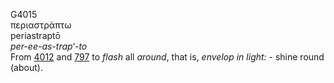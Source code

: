<body>
  <p>G4015<br>  περιαστράπτω  <br> periastraptō  <br><i>per-ee-as-trap‘-to </i><br>From <a href="g4012.htm">4012</a> and <a href="g0797.htm">797</a>  to <i>flash</i> all <i>around</i>, that is, <i>envelop</i> <i>in</i> <i>light:</i> - shine round (about).<br></p>
 </body>